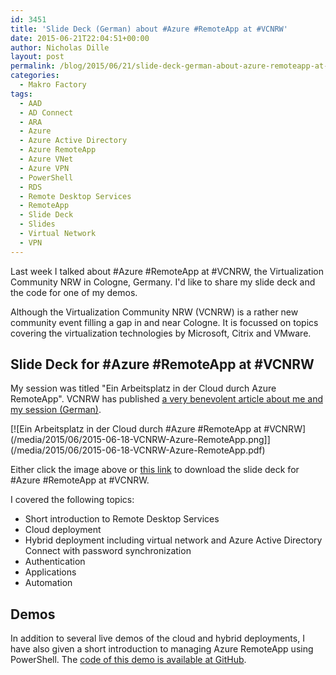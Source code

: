 ```yaml
---
id: 3451
title: 'Slide Deck (German) about #Azure #RemoteApp at #VCNRW'
date: 2015-06-21T22:04:51+00:00
author: Nicholas Dille
layout: post
permalink: /blog/2015/06/21/slide-deck-german-about-azure-remoteapp-at-vcnrw/
categories:
  - Makro Factory
tags:
  - AAD
  - AD Connect
  - ARA
  - Azure
  - Azure Active Directory
  - Azure RemoteApp
  - Azure VNet
  - Azure VPN
  - PowerShell
  - RDS
  - Remote Desktop Services
  - RemoteApp
  - Slide Deck
  - Slides
  - Virtual Network
  - VPN
---
```

Last week I talked about #Azure #RemoteApp at #VCNRW, the Virtualization Community NRW in Cologne, Germany. I'd like to share my slide deck and the code for one of my demos.

<!--more-->

Although the Virtualization Community NRW (VCNRW) is a rather new community event filling a gap in and near Cologne. It is focussed on topics covering the virtualization technologies by Microsoft, Citrix and VMware.

## Slide Deck for #Azure #RemoteApp at #VCNRW

My session was titled "Ein Arbeitsplatz in der Cloud durch Azure RemoteApp". VCNRW has published [a very benevolent article about me and my session (German)](http://vcnrw.de/referentenportraet-nicholas-dille/)</a>.

[![Ein Arbeitsplatz in der Cloud durch #Azure #RemoteApp at #VCNRW](/media/2015/06/2015-06-18-VCNRW-Azure-RemoteApp.png]](/media/2015/06/2015-06-18-VCNRW-Azure-RemoteApp.pdf)

Either click the image above or [this link](/media/2015/06/2015-06-18-VCNRW-Azure-RemoteApp.pdf) to download the slide deck for #Azure #RemoteApp at #VCNRW.

I covered the following topics:

  * Short introduction to Remote Desktop Services
  * Cloud deployment
  * Hybrid deployment including virtual network and Azure Active Directory Connect with password synchronization
  * Authentication
  * Applications
  * Automation

## Demos

In addition to several live demos of the cloud and hybrid deployments, I have also given a short introduction to managing Azure RemoteApp using PowerShell. The [code of this demo is available at GitHub](https://github.com/nicholasdille/Sessions/tree/master/2015-06-18%20ARA%20%40%20VCNRW%20K%C3%B6ln).
